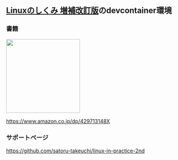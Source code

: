 ## [Linuxのしくみ 増補改訂版](https://www.amazon.co.jp/dp/429713148X)のdevcontainer環境

### 書籍

<img src="https://m.media-amazon.com/images/I/51CKe00bsfL._SX393_BO1,204,203,200_.jpg" width="200px">

<https://www.amazon.co.jp/dp/429713148X>

### サポートページ

<https://github.com/satoru-takeuchi/linux-in-practice-2nd>

